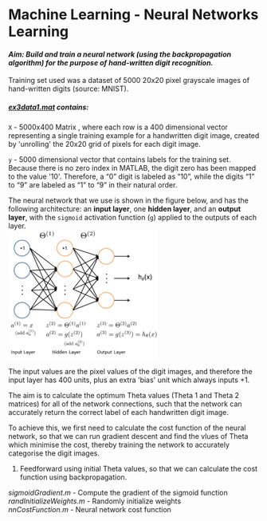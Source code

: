 # Machine Learning - Neural Networks Learning

#### <em>Aim: Build and train a neural network (using the backpropagation algorithm) for the purpose of hand-written digit recognition.</em><br>

Training set used was a dataset of 5000 20x20 pixel grayscale images of hand-written digits (source: MNIST).<br>

##### [ex3data1.mat](https://github.com/fvarnals/Neural-Networks-Learning/blob/master/ex3data1.mat) contains:<br>
<code>X</code> - 5000x400 Matrix , where each row is a 400 dimensional vector representing a single training example for a handwritten digit image, created by 'unrolling' the 20x20 grid of pixels for each digit image.<br>

<code>y</code> - 5000 dimensional vector that contains labels for the training set. Because there is no zero index in MATLAB, the digit zero has been mapped to the value '10'. Therefore, a “0” digit is labeled as “10”, while the digits “1” to “9” are labeled as “1” to “9” in their natural order.<br>

The neural network that we use is shown in the figure below, and has the following architecture: an <strong>input layer</strong>, one <strong>hidden layer</strong>, and an <strong>output layer</strong>, with the <code>sigmoid</code> activation function (<code>g</code>) applied to the outputs of each layer.<br>
<img src="https://github.com/fvarnals/Neural-Networks-Learning/blob/master/network_architecture.png" width=300 ><br>

The input values are the pixel values of the digit images, and therefore the input layer has 400 units, plus an extra 'bias' unit which always inputs +1.<br>

The aim is to calculate the optimum Theta values (Theta 1 and Theta 2 matrices) for all of the network connections, such that the network can accurately return the correct label of each handwritten digit image.<br>

To achieve this, we first need to calculate the cost function of the neural network, so that we can run gradient descent and find the vlues of Theta which minimise the cost, thereby training the network to accurately categorise the digit images.

1) Feedforward using initial Theta values, so that we can calculate the cost function using backpropagation.

<em>sigmoidGradient.m</em></strong> - Compute the gradient of the sigmoid function<br>
<em>randInitializeWeights.m</em></strong> - Randomly initialize weights<br>
<em>nnCostFunction.m</em></strong> - Neural network cost function<br>
